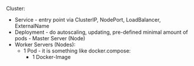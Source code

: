 Cluster:
- Service - entry point via ClusterIP, NodePort, LoadBalancer, ExternalName
- Deployment - do autoscaling, updating, pre-defined minimal amount of pods
- Master Server (Node)
- Worker Servers (Nodes):
	- 1 Pod - it is something like docker.compose:
		- 1 Docker-Image